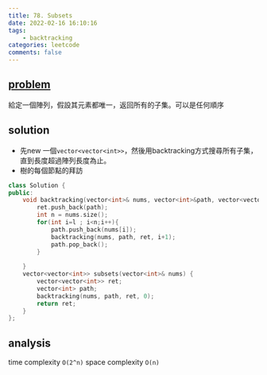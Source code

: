 ```yaml
---
title: 78. Subsets
date: 2022-02-16 16:10:16
tags:  
    - backtracking
categories: leetcode
comments: false
---
```


## [problem](https://leetcode.com/problems/subsets/)
給定一個陣列，假設其元素都唯一，返回所有的子集。可以是任何順序

## solution
- 先new 一個`vector<vector<int>>`，然後用backtracking方式搜尋所有子集，直到長度超過陣列長度為止。
- 樹的每個節點的拜訪

```c++
class Solution {
public:
    void backtracking(vector<int>& nums, vector<int>&path, vector<vector<int>>& ret, int l){
        ret.push_back(path);
        int n = nums.size();
        for(int i=l ; i<n;i++){
            path.push_back(nums[i]);
            backtracking(nums, path, ret, i+1);
            path.pop_back();
        }
        
    }
    vector<vector<int>> subsets(vector<int>& nums) {
        vector<vector<int>> ret;
        vector<int> path;
        backtracking(nums, path, ret, 0);
        return ret;      
    }
};
```
## analysis

time complexity `O(2^n)`
space complexity `O(n)`